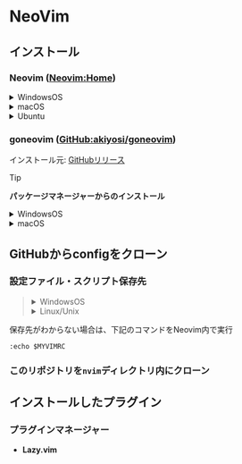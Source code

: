 # NeoVim
## インストール
### Neovim ([Neovim:Home](https://neovim.io/))
<details>
<summary>WindowsOS</summary>
  
```
winget neovim.neovim
```
</details>
<details>
<summary>macOS</summary>
  
```
$ brew install neovim
```
</details>
<details>
<summary>Ubuntu</summary>

```
sudo apt-get install neovim
```
</details>

### goneovim ([GitHub:akiyosi/goneovim](https://github.com/akiyosi/goneovim))
インストール元: [GitHubリリース](https://github.com/akiyosi/goneovim/releases)
> [!TIP]
> **パッケージマネージャーからのインストール**
> <details>
> <summary>WindowsOS</summary>
> 
> ```
> scoop bucket add extras
> scoop install goneovim
> ```
> or
>
> ```
> scoop bucket add versions
> scoop install goneovim-nightly
> ```
> </details>
> <details>
> <summary>macOS</summary>
> 
> ```
> brew install --cask goneovim
> ```
> </details>

## GitHubからconfigをクローン
### 設定ファイル・スクリプト保存先
> <details>
> <summary>WindowsOS</summary>
> 
> ```
> ~\AppData\Local\nvim\
> ```
> </details>
> <details>
> <summary>Linux/Unix</summary>
> 
> ```
> ~\.config\nvim\
> ```
> </details>

保存先がわからない場合は、下記のコマンドをNeovim内で実行
```
:echo $MYVIMRC
```

### このリポジトリを```nvim```ディレクトリ内にクローン

## インストールしたプラグイン
### プラグインマネージャー
- **Lazy.vim**
